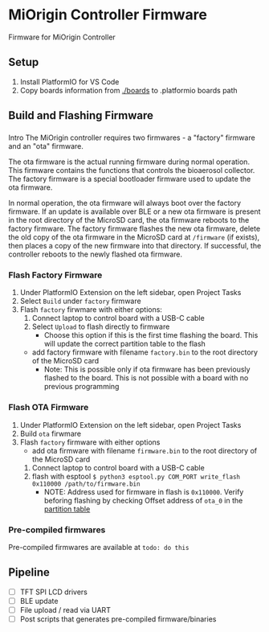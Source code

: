 # MiOrigin Controller Firmware
Firmware for MiOrigin Controller

## Setup
1. Install PlatformIO for VS Code
1. Copy boards information from [./boards](boards/) to .platformio boards path

## Build and Flashing Firmware

###
Intro
The MiOrigin controller requires two firmwares - a "factory" firmware and an "ota" firmware.

The ota firmware is the actual running firmware during normal operation. This firmware contains the functions that controls the bioaerosol collector. The factory firmware is a special bootloader firmware used to update the ota firmware.

In normal operation, the ota firmware will always boot over the factory firmware. If an update is available over BLE or a new ota firmware is present in the root directory of the MicroSD card, the ota firmware reboots to the factory firmware. The factory firmware flashes the new ota firmware, delete the old copy of the ota firmware in the MicroSD card at `/firmware` (if exists), then places a copy of the new firmware into that directory. If successful, the controller reboots to the newly flashed ota firmware.

### Flash Factory Firmware
1. Under PlatformIO Extension on the left sidebar, open Project Tasks
1. Select `Build` under `factory` firmware
1. Flash `factory` firwmare with either options:
    1. Connect laptop to control board with a USB-C cable
    1. Select `Upload` to flash directly to firmware
        - Choose this option if this is the first time flashing the board. This will update the correct partition table to the flash
    - add factory firmware with filename `factory.bin` to the root directory of the MicroSD card
        - Note: This is possible only if ota firmware has been previously flashed to the board. This is not possible with a board with no previous programming

### Flash OTA Firmware
1. Under PlatformIO Extension on the left sidebar, open Project Tasks
1. Build `ota` firwmare
1. Flash `factory` firmware with either options 
    - add ota firmware with filename `firmware.bin` to the root directory of the MicroSD card
    1. Connect laptop to control board with a USB-C cable
    1. flash with esptool `$ python3 esptool.py COM_PORT write_flash 0x110000 /path/to/firmware.bin`
        - NOTE: Address used for firmware in flash is `0x110000`. Verify beforing flashing by checking Offset address of `ota_0` in the [partition table](partition_table.csv)

### Pre-compiled firmwares
Pre-compiled firmwares are available at `todo: do this`

## Pipeline
- [ ] TFT SPI LCD drivers
- [ ] BLE update
- [ ] File upload / read via UART
- [ ] Post scripts that generates pre-compiled firmware/binaries